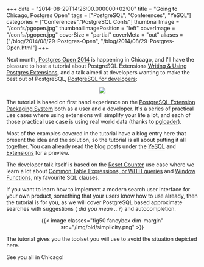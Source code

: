 +++
date = "2014-08-29T14:26:00.000000+02:00"
title = "Going to Chicago, Postgres Open"
tags = ["PostgreSQL", "Conferences", "YeSQL"]
categories = ["Conferences","PostgreSQL Confs"]
thumbnailImage = "/confs/pgopen.jpg"
thumbnailImagePosition = "left"
coverImage = "/confs/pgopen.jpg"
coverSize = "partial"
coverMeta = "out"
aliases = ["/blog/2014/08/29-Postgres-Open",
           "/blog/2014/08/29-Postgres-Open.html"]
+++

Next month, 
[Postgres Open 2014](https://postgresopen.org/2014/) is happening in Chicago, and I'll have the
pleasure to host a tutorial about PostgreSQL Extensions
[Writing & Using Postgres Extensions](https://postgresopen.org/events/schedule/pgopen2014/session/77-4-writing-using-postgres-extensions/index.html/), and a talk aimed at developers wanting
to make the best out of PostgreSQL, 
[PostgreSQL for developers](https://postgresopen.org/events/schedule/pgopen2014/session/56-postgresql-for-developers/):

<center>
<div class="figure dim-margin">
  <a href="https://postgresopen.org/2014/">
    <img src="/img/old/postgresopen.png">
  </a>
</div>
</center>

The tutorial is based on first hand experience on the
[PostgreSQL Extension Packaging System](http://www.postgresql.org/docs/current/interactive/extend-extensions.html) both as a user and a developer. It's a
series of practical use cases where using extensions will simplify your life
a lot, and each of those practical use case is using real world data (thanks
to 
[pgloader](http://pgloader.io/)).

Most of the examples covered in the tutorial have a blog entry here that
present the idea and the solution, so the tutorial is all about putting it
all together. You can already read the blog posts under the 
[YeSQL](/tags/yesql) and
[Extensions](/tags/extensions) for a preview.

The developer talk itself is based on the 
[Reset Counter](/blog/2012/10/05-reset-counter) use case where we
learn a lot about 
[Common Table Expressions, or WITH queries](http://www.postgresql.org/docs/9.3/interactive/queries-with.html) and
[Window Functions](http://tapoueh.org/blog/2013/08/20-Window-Functions), my favourite SQL clauses.

If you want to learn how to implement a modern search user interface for
your own product, something that your users know how to use already, then
the tutorial is for you, as we will cover PostgreSQL based approximate
searches with suggestions (
*did you mean ...?*) and autocompletion.

<center>
{{< image classes="fig50 fancybox dim-margin" src="/img/old/simplicity.png" >}}
</center>

The tutorial gives you the toolset you will use to avoid the situation
depicted here.

See you all in Chicago!
